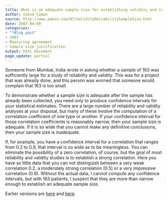 ```yaml
---
title: What is an adequate sample size for establishing validity and reliability?
author: Steve Simon
source: http://www.pmean.com/07/ValidityReliabilitySampleSize.html
date: 2007-04-09
categories:
- "*Blog post"
- 2007
- Measuring agreement
- Sample size justification
output: html_document
page_update: partial
---
```


Someone from Mumbai, India wrote in asking whether a sample of 163 was sufficiently large for a study of reliability and validity. This was for a project that was already done, and this person was worried that someone would complain that 163 is too small.

To demonstrate whether a sample size is adequate after the sample has already been collected, you need only to produce confidence intervals for your statistical estimates. There are a large number of reliability and validity analyses at your disposal, but many of these involve the computation of a correlation coefficient of one type or another. If your confidence interval for those correlation coefficients is reasonably narrow, then your sample size is adequate. If it is so wide that you cannot make any definitive conclusions, then your sample size is inadequate.

If, for example, you have a confidence interval for a correlation that ranges from 0.2 to 0.9, that interval is so wide as to be meaningless. You can eliminate the possibility of a zero correlation, of course, but the goal of most reliability and validity studies is to establish a strong correlation. Here you have so little data that you can not distinguish between a very weak correlation 0.2, a moderately strong correlation (0.5) or a very impressive correlation (0.9). Without the actual data, I cannot compute any confidence intervals, but with 163 patients, I suspect that they are more than narrow enough to establish an adequate sample size.

Earlier versions are [here][sim1] and [here][sim2].

[sim1]: http://www.pmean.com/07/ValidityReliabilitySampleSize.html
[sim2]: http://new.pmean.com/validity-reliability-sample-size/
